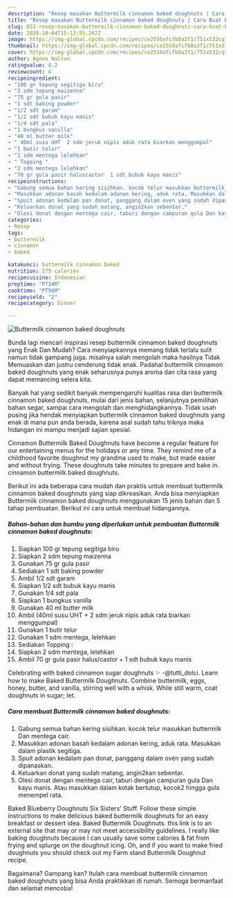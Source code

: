 ```yaml
---
description: "Resep masakan Buttermilk cinnamon baked doughnuts | Cara Buat Buttermilk cinnamon baked doughnuts Yang Sempurna"
title: "Resep masakan Buttermilk cinnamon baked doughnuts | Cara Buat Buttermilk cinnamon baked doughnuts Yang Sempurna"
slug: 651-resep-masakan-buttermilk-cinnamon-baked-doughnuts-cara-buat-buttermilk-cinnamon-baked-doughnuts-yang-sempurna
date: 2020-10-04T15:13:55.247Z
image: https://img-global.cpcdn.com/recipes/ce2558afcfb0a3f1/751x532cq70/buttermilk-cinnamon-baked-doughnuts-foto-resep-utama.jpg
thumbnail: https://img-global.cpcdn.com/recipes/ce2558afcfb0a3f1/751x532cq70/buttermilk-cinnamon-baked-doughnuts-foto-resep-utama.jpg
cover: https://img-global.cpcdn.com/recipes/ce2558afcfb0a3f1/751x532cq70/buttermilk-cinnamon-baked-doughnuts-foto-resep-utama.jpg
author: Agnes Walton
ratingvalue: 4.2
reviewcount: 4
recipeingredient:
- "100 gr tepung segitiga biru"
- "2 sdm tepung maizenna"
- "75 gr gula pasir"
- "1 sdt baking powder"
- "1/2 sdt garam"
- "1/2 sdt bubuk kayu manis"
- "1/4 sdt pala"
- "1 bungkus vanilla"
- "40 ml butter milk"
- " 40ml susu UHT  2 sdm jeruk nipis aduk rata biarkan menggumpal"
- "1 butir telur"
- "1 sdm mentega lelehkan"
- " Topping "
- "2 sdm mentega lelehkan"
- "70 gr gula pasir haluscastor  1 sdt bubuk kayu manis"
recipeinstructions:
- "Gabung semua bahan kering sisihkan. kocok telur masukkan buttermilk Dan mentega cair."
- "Masukkan adonan basah kedalam adonan kering, aduk rata. Masukkan dalam plastik segitiga."
- "Spuit adonan kedalam pan donat, panggang dalam oven yang sudah dipanaskan."
- "Keluarkan donat yang sudah matang, angin2kan sebentar."
- "Olesi donat dengan mentega cair, taburi dengan campuran gula Dan kayu manis. Atau masukkan dalam kotak bertutup, kocok2 hingga gula menempel rata."
categories:
- Resep
tags:
- buttermilk
- cinnamon
- baked

katakunci: buttermilk cinnamon baked 
nutrition: 275 calories
recipecuisine: Indonesian
preptime: "PT34M"
cooktime: "PT56M"
recipeyield: "2"
recipecategory: Dinner

---
```



![Buttermilk cinnamon baked doughnuts](https://img-global.cpcdn.com/recipes/ce2558afcfb0a3f1/751x532cq70/buttermilk-cinnamon-baked-doughnuts-foto-resep-utama.jpg)

Bunda lagi mencari inspirasi resep buttermilk cinnamon baked doughnuts yang Enak Dan Mudah? Cara menyiapkannya memang tidak terlalu sulit namun tidak gampang juga. misalnya salah mengolah maka hasilnya Tidak Memuaskan dan justru cenderung tidak enak. Padahal buttermilk cinnamon baked doughnuts yang enak seharusnya punya aroma dan cita rasa yang dapat memancing selera kita.

Banyak hal yang sedikit banyak mempengaruhi kualitas rasa dari buttermilk cinnamon baked doughnuts, mulai dari jenis bahan, selanjutnya pemilihan bahan segar, sampai cara mengolah dan menghidangkannya. Tidak usah pusing jika hendak menyiapkan buttermilk cinnamon baked doughnuts yang enak di mana pun anda berada, karena asal sudah tahu triknya maka hidangan ini mampu menjadi sajian spesial.

Cinnamon Buttermilk Baked Doughnuts have become a regular feature for our entertaining menus for the holidays or any time. They remind me of a childhood favorite doughnut my grandma used to make, but made easier and without frying. These doughnuts take minutes to prepare and bake in. cinnamon buttermilk baked doughnuts.


Berikut ini ada beberapa cara mudah dan praktis untuk membuat buttermilk cinnamon baked doughnuts yang siap dikreasikan. Anda bisa menyiapkan Buttermilk cinnamon baked doughnuts menggunakan 15 jenis bahan dan 5 tahap pembuatan. Berikut ini cara untuk membuat hidangannya.

<!--inarticleads1-->

##### Bahan-bahan dan bumbu yang diperlukan untuk pembuatan Buttermilk cinnamon baked doughnuts:

1. Siapkan 100 gr tepung segitiga biru
1. Siapkan 2 sdm tepung maizenna
1. Gunakan 75 gr gula pasir
1. Sediakan 1 sdt baking powder
1. Ambil 1/2 sdt garam
1. Siapkan 1/2 sdt bubuk kayu manis
1. Gunakan 1/4 sdt pala
1. Siapkan 1 bungkus vanilla
1. Gunakan 40 ml butter milk
1. Ambil  (40ml susu UHT + 2 sdm jeruk nipis aduk rata biarkan menggumpal)
1. Gunakan 1 butir telur
1. Gunakan 1 sdm mentega, lelehkan
1. Sediakan  Topping :
1. Siapkan 2 sdm mentega, lelehkan
1. Ambil 70 gr gula pasir halus/castor + 1 sdt bubuk kayu manis


Celebrating with baked cinnamon sugar doughnuts ✨ -@tutti_dolci. Learn how to make Baked Buttermilk Doughnuts. Combine buttermilk, eggs, honey, butter, and vanilla, stirring well with a whisk. While still warm, coat doughnuts in sugar; let. 

<!--inarticleads2-->

##### Cara membuat Buttermilk cinnamon baked doughnuts:

1. Gabung semua bahan kering sisihkan. kocok telur masukkan buttermilk Dan mentega cair.
1. Masukkan adonan basah kedalam adonan kering, aduk rata. Masukkan dalam plastik segitiga.
1. Spuit adonan kedalam pan donat, panggang dalam oven yang sudah dipanaskan.
1. Keluarkan donat yang sudah matang, angin2kan sebentar.
1. Olesi donat dengan mentega cair, taburi dengan campuran gula Dan kayu manis. Atau masukkan dalam kotak bertutup, kocok2 hingga gula menempel rata.


Baked Blueberry Doughnuts Six Sisters&#39; Stuff. Follow these simple instructions to make delicious baked buttermilk doughnuts for an easy breakfast or dessert idea. Baked Buttermilk Doughnuts. this link is to an external site that may or may not meet accessibility guidelines. I really like baking doughnuts because I can usually save some calories &amp; fat from frying and splurge on the doughnut icing. Oh, and if you want to make fried doughnuts you should check out my Farm stand Buttermilk Doughnut recipe. 

Bagaimana? Gampang kan? Itulah cara membuat buttermilk cinnamon baked doughnuts yang bisa Anda praktikkan di rumah. Semoga bermanfaat dan selamat mencoba!
